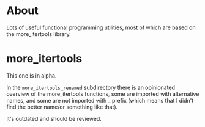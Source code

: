 # About 

Lots of useful functional programming utilities, most of which are based on the more_itertools library.

# more_itertools 
This one is in alpha. 

In the `more_itertools_renamed` subdirectory there is an opinionated overview of the more_itertools functions, some are imported with alternative names, and some are not imported with _ prefix (which means that I didn't find the better name/or something like that). 

It's outdated and should be reviewed. 